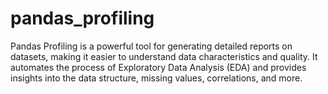# pandas_profiling
Pandas Profiling is a powerful tool for generating detailed reports on datasets, making it easier to understand data characteristics and quality. It automates the process of Exploratory Data Analysis (EDA) and provides insights into the data structure, missing values, correlations, and more.

